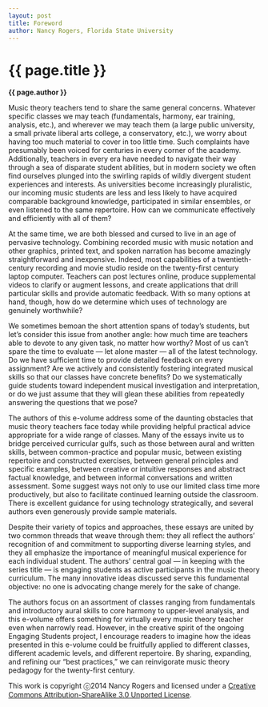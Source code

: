 ```yaml
---
layout: post
title: Foreword
author: Nancy Rogers, Florida State University
---
```


{{ page.title }}
================

**{{ page.author }}**


Music theory teachers tend to share the same general concerns.  Whatever specific classes we may teach (fundamentals, harmony, ear training, analysis, etc.), and wherever we may teach them (a large public university, a small private liberal arts college, a conservatory, etc.), we worry about having too much material to cover in too little time.  Such complaints have presumably been voiced for centuries in every corner of the academy.  Additionally, teachers in every era have needed to navigate their way through a sea of disparate student abilities, but in modern society we often find ourselves plunged into the swirling rapids of wildly divergent student experiences and interests.  As universities become increasingly pluralistic, our incoming music students are less and less likely to have acquired comparable background knowledge, participated in similar ensembles, or even listened to the same repertoire.  How can we communicate effectively and efficiently with all of them? 

At the same time, we are both blessed and cursed to live in an age of pervasive technology.  Combining recorded music with music notation and other graphics, printed text, and spoken narration has become amazingly straightforward and inexpensive.  Indeed, most capabilities of a twentieth-century recording and movie studio reside on the twenty-first century laptop computer.  Teachers can post lectures online, produce supplemental videos to clarify or augment lessons, and create applications that drill particular skills and provide automatic feedback. With so many options at hand, though, how do we determine which uses of technology are genuinely worthwhile?

We sometimes bemoan the short attention spans of today’s students, but let’s consider this issue from another angle:  how much time are teachers able to devote to any given task, no matter how worthy?  Most of us can’t spare the time to evaluate — let alone master — all of the latest technology.  Do we have sufficient time to provide detailed feedback on every assignment?  Are we actively and consistently fostering integrated musical skills so that our classes have concrete benefits?  Do we systematically guide students toward independent musical investigation and interpretation, or do we just assume that they will glean these abilities from repeatedly answering the questions that we pose? 

The authors of this e-volume address some of the daunting obstacles that music theory teachers face today while providing helpful practical advice appropriate for a wide range of classes.  Many of the essays invite us to bridge perceived curricular gulfs, such as those between aural and written skills, between common-practice and popular music, between existing repertoire and constructed exercises, between general principles and specific examples, between creative or intuitive responses and abstract factual knowledge, and between informal conversations and written assessment.  Some suggest ways not only to use our limited class time more productively, but also to facilitate continued learning outside the classroom.  There is excellent guidance for using technology strategically, and several authors even generously provide sample materials.

Despite their variety of topics and approaches, these essays are united by two common threads that weave through them:  they all reflect the authors’ recognition of and commitment to supporting diverse learning styles, and they all emphasize the importance of meaningful musical experience for each individual student.  The authors’ central goal — in keeping with the series title — is engaging students as active participants in the music theory curriculum.  The many innovative ideas discussed serve this fundamental objective:  no one is advocating change merely for the sake of change.

The authors focus on an assortment of classes ranging from fundamentals and introductory aural skills to core harmony to upper-level analysis, and this e-volume offers something for virtually every music theory teacher even when narrowly read.  However, in the creative spirit of the ongoing Engaging Students project, I encourage readers to imagine how the ideas presented in this e-volume could be fruitfully applied to different classes, different academic levels, and different repertoire.  By sharing, expanding, and refining our “best practices,” we can reinvigorate music theory pedagogy for the twenty-first century.


This work is copyright ⓒ2014 Nancy Rogers and licensed under a [Creative Commons Attribution-ShareAlike 3.0 Unported License](http://www.google.com/url?q=http%3A%2F%2Fcreativecommons.org%2Flicenses%2Fby-sa%2F3.0%2F&sa=D&sntz=1&usg=AFQjCNG4j2oPozXv2_VqmmLiVAToFtwKdA).

